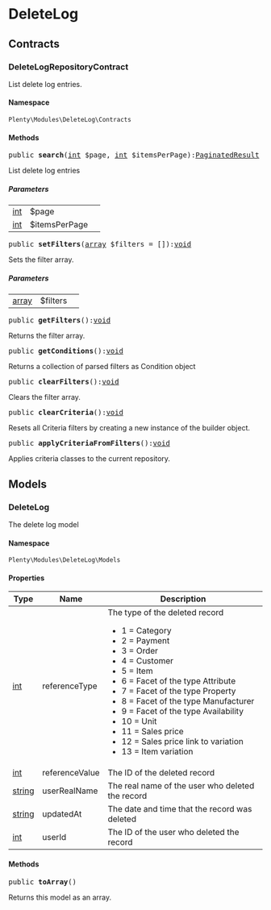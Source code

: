 

# DeleteLog<a name="deletelog_deletelog"></a>
    
## Contracts<a name="deletelog_deletelog_contracts"></a>
### DeleteLogRepositoryContract<a name="deletelog_contracts_deletelogrepositorycontract"></a>

List delete log entries.


#### Namespace

`Plenty\Modules\DeleteLog\Contracts`





#### Methods

<pre>public <strong>search</strong>(<a target="_blank" href="http://php.net/int">int</a> $page, <a target="_blank" href="http://php.net/int">int</a> $itemsPerPage):<a href="miscellaneous#miscellaneous_models_paginatedresult">PaginatedResult</a>
</pre>

    
List delete log entries
    
##### <strong>Parameters</strong>
    
<table class="table table-condensed">    <tr>
        <td><a target="_blank" href="http://php.net/int">int</a></td>
        <td>$page</td>
        <td></td>
    </tr>
    <tr>
        <td><a target="_blank" href="http://php.net/int">int</a></td>
        <td>$itemsPerPage</td>
        <td></td>
    </tr>
</table>


<pre>public <strong>setFilters</strong>(<a target="_blank" href="http://php.net/array">array</a> $filters = []):<a href="miscellaneous#miscellaneous__void">void</a>
</pre>

    
Sets the filter array.
    
##### <strong>Parameters</strong>
    
<table class="table table-condensed">    <tr>
        <td><a target="_blank" href="http://php.net/array">array</a></td>
        <td>$filters</td>
        <td></td>
    </tr>
</table>


<pre>public <strong>getFilters</strong>():<a href="miscellaneous#miscellaneous__void">void</a>
</pre>

    
Returns the filter array.
    
<pre>public <strong>getConditions</strong>():<a href="miscellaneous#miscellaneous__void">void</a>
</pre>

    
Returns a collection of parsed filters as Condition object
    
<pre>public <strong>clearFilters</strong>():<a href="miscellaneous#miscellaneous__void">void</a>
</pre>

    
Clears the filter array.
    
<pre>public <strong>clearCriteria</strong>():<a href="miscellaneous#miscellaneous__void">void</a>
</pre>

    
Resets all Criteria filters by creating a new instance of the builder object.
    
<pre>public <strong>applyCriteriaFromFilters</strong>():<a href="miscellaneous#miscellaneous__void">void</a>
</pre>

    
Applies criteria classes to the current repository.
    
## Models<a name="deletelog_deletelog_models"></a>
### DeleteLog<a name="deletelog_models_deletelog"></a>

The delete log model


#### Namespace

`Plenty\Modules\DeleteLog\Models`




#### Properties

<table class="table table-bordered table-striped table-condensed table-hover">
    <thead>
    <tr>
        <th>Type</th>
        <th>Name</th>
        <th>Description</th>
    </tr>
    </thead>
    <tbody><tr>
            <td><a target="_blank" href="http://php.net/int">int</a></td>
            <td>referenceType</td>
            <td>The type of the deleted record<ul><li>1 = Category</li><li>2 = Payment</li><li>3 = Order</li><li>4 = Customer</li><li>5 = Item</li><li>6 = Facet of the type Attribute</li><li>7 = Facet of the type Property</li><li>8 = Facet of the type Manufacturer</li><li>9 = Facet of the type Availability</li><li>10 = Unit</li><li>11 = Sales price</li><li>12 = Sales price link to variation</li><li>13 = Item variation</li></ul></td>
        </tr><tr>
            <td><a target="_blank" href="http://php.net/int">int</a></td>
            <td>referenceValue</td>
            <td>The ID of the deleted record</td>
        </tr><tr>
            <td><a target="_blank" href="http://php.net/string">string</a></td>
            <td>userRealName</td>
            <td>The real name of the user who deleted the record</td>
        </tr><tr>
            <td><a target="_blank" href="http://php.net/string">string</a></td>
            <td>updatedAt</td>
            <td>The date and time that the record was deleted</td>
        </tr><tr>
            <td><a target="_blank" href="http://php.net/int">int</a></td>
            <td>userId</td>
            <td>The ID of the user who deleted the record</td>
        </tr></tbody>
</table>


#### Methods

<pre>public <strong>toArray</strong>()</pre>

    
Returns this model as an array.
    
